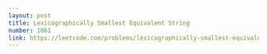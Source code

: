 ```yaml
---
layout: post
title: Lexicographically Smallest Equivalent String
number: 1061
link: https://leetcode.com/problems/lexicographically-smallest-equivalent-string
---
```

